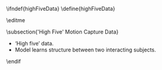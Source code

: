 \ifndef{highFiveData}
\define{highFiveData}

\editme

\subsection{'High Five' Motion Capture Data}

* ‘High five’ data.
* Model learns structure between two interacting subjects.


\endif
